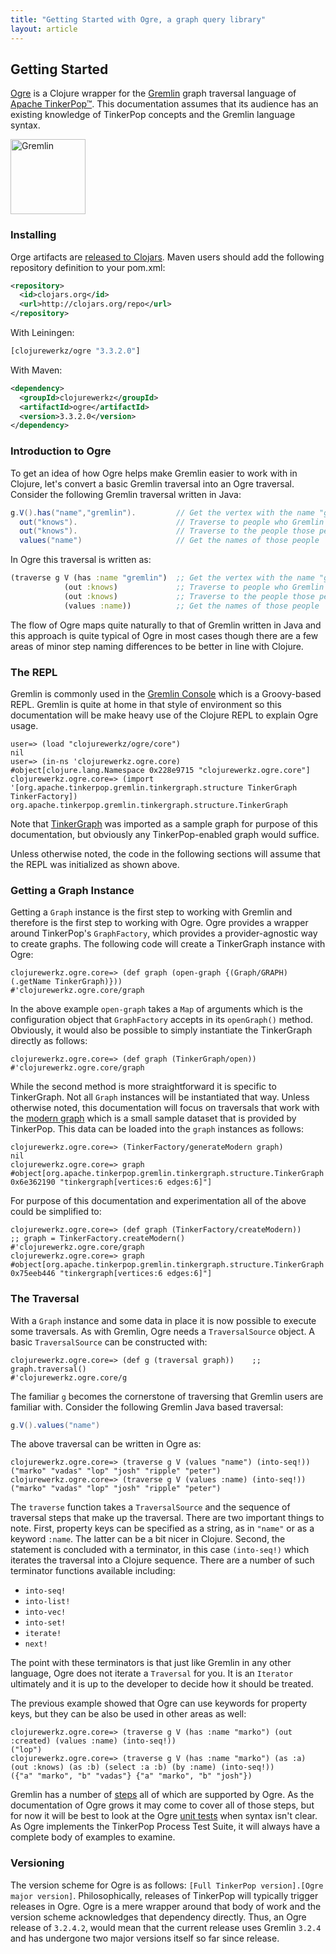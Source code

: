 ```yaml
---
title: "Getting Started with Ogre, a graph query library"
layout: article
---
```



## Getting Started

[Ogre](http://github.com/clojurewerkz/ogre) is a Clojure wrapper for the
[Gremlin](https://tinkerpop.apache.org/gremlin.html)  graph traversal language of 
[Apache TinkerPop&trade;](https://tinkerpop.apache.org). This documentation assumes that
its audience has an existing knowledge of TinkerPop concepts and the Gremlin language syntax. 

<a href="http://tinkerpop.apache.org/gremlin.html">
  <img src="https://raw.githubusercontent.com/apache/tinkerpop/master/docs/static/images/gremlin-running.png" style="width: 120px" alt="Gremlin"/>
</a>

### Installing

Orge artifacts are [released to Clojars](https://clojars.org/clojurewerkz/ogre). Maven users should add the 
following repository definition to your pom.xml:

```xml
<repository>
  <id>clojars.org</id>
  <url>http://clojars.org/repo</url>
</repository> 
```

With Leiningen:

```clojure
[clojurewerkz/ogre "3.3.2.0"]
```

With Maven:

```xml
<dependency>
  <groupId>clojurewerkz</groupId>
  <artifactId>ogre</artifactId>
  <version>3.3.2.0</version>
</dependency>
```

### Introduction to Ogre

To get an idea of how Ogre helps make Gremlin easier to work with in 
Clojure, let's convert a basic Gremlin traversal into an Ogre traversal.
Consider the following Gremlin traversal written in Java:

```groovy
g.V().has("name","gremlin").         // Get the vertex with the name "gremlin"
  out("knows").                      // Traverse to people who Gremlin knows
  out("knows").                      // Traverse to the people those people know
  values("name")                     // Get the names of those people
```
  
In Ogre this traversal is written as:

```clojure
(traverse g V (has :name "gremlin")  ;; Get the vertex with the name "gremlin"
            (out :knows)             ;; Traverse to people who Gremlin knows
            (out :knows)             ;; Traverse to the people those people know
            (values :name))          ;; Get the names of those people
```

The flow of Ogre maps quite naturally to that of Gremlin written in Java and 
this approach is quite typical of Ogre in most cases though there are a few 
areas of minor step naming differences to be better in line with Clojure.

### The REPL

Gremlin is commonly used in the [Gremlin Console](http://tinkerpop.apache.org/docs/current/tutorials/the-gremlin-console/)
which is a Groovy-based REPL. Gremlin is quite at home in that style of environment 
so this documentation will be make heavy use of the Clojure REPL to explain Ogre
usage.

```text
user=> (load "clojurewerkz/ogre/core") 
nil
user=> (in-ns 'clojurewerkz.ogre.core)
#object[clojure.lang.Namespace 0x228e9715 "clojurewerkz.ogre.core"]
clojurewerkz.ogre.core=> (import '[org.apache.tinkerpop.gremlin.tinkergraph.structure TinkerGraph TinkerFactory])
org.apache.tinkerpop.gremlin.tinkergraph.structure.TinkerGraph
```

Note that [TinkerGraph](http://tinkerpop.apache.org/docs/current/reference/#tinkergraph-gremlin)
was imported as a sample graph for purpose of this documentation, but obviously any TinkerPop-enabled
graph would suffice.

Unless otherwise noted, the code in the following sections will assume that the
REPL was initialized as shown above. 

### Getting a Graph Instance

Getting a `Graph` instance is the first step to working with Gremlin and 
therefore is the first step to working with Ogre. Ogre provides a wrapper around
TinkerPop's `GraphFactory`, which provides a provider-agnostic way to create 
graphs. The following code will create a TinkerGraph instance with Ogre:

```text
clojurewerkz.ogre.core=> (def graph (open-graph {(Graph/GRAPH) (.getName TinkerGraph)}))
#'clojurewerkz.ogre.core/graph
```

In the above example `open-graph` takes a `Map` of arguments which is the configuration
object that `GraphFactory` accepts in its `openGraph()` method. Obviously, it would also
be possible to simply instantiate the TinkerGraph directly as follows:

```text
clojurewerkz.ogre.core=> (def graph (TinkerGraph/open))
#'clojurewerkz.ogre.core/graph
```

While the second method is more straightforward it is specific to TinkerGraph. Not all
`Graph` instances will be instantiated that way. Unless otherwise noted, this documentation 
will focus on traversals that work with the [modern graph](http://tinkerpop.apache.org/docs/current/tutorials/the-gremlin-console/#toy-graphs)
which is a small sample dataset that is provided by TinkerPop. This data can be loaded 
into the `graph` instances as follows:

```text
clojurewerkz.ogre.core=> (TinkerFactory/generateModern graph)
nil
clojurewerkz.ogre.core=> graph
#object[org.apache.tinkerpop.gremlin.tinkergraph.structure.TinkerGraph 0x6e362190 "tinkergraph[vertices:6 edges:6]"]
```

For purpose of this documentation and experimentation all of the above could be simplified
to:

```text
clojurewerkz.ogre.core=> (def graph (TinkerFactory/createModern))    ;; graph = TinkerFactory.createModern()
#'clojurewerkz.ogre.core/graph
clojurewerkz.ogre.core=> graph
#object[org.apache.tinkerpop.gremlin.tinkergraph.structure.TinkerGraph 0x75eeb446 "tinkergraph[vertices:6 edges:6]"]
```

### The Traversal

With a `Graph` instance and some data in place it is now possible to execute some traversals. 
As with Gremlin, Ogre needs a `TraversalSource` object. A basic `TraversalSource` can be 
constructed with:

```text
clojurewerkz.ogre.core=> (def g (traversal graph))    ;; graph.traversal()
#'clojurewerkz.ogre.core/g
```

The familiar `g` becomes the cornerstone of traversing that Gremlin users are familiar with. Consider
the following Gremlin Java based traversal:

```java
g.V().values("name")
```

The above traversal can be written in Ogre as:

```text
clojurewerkz.ogre.core=> (traverse g V (values "name") (into-seq!))
("marko" "vadas" "lop" "josh" "ripple" "peter")
clojurewerkz.ogre.core=> (traverse g V (values :name) (into-seq!))
("marko" "vadas" "lop" "josh" "ripple" "peter")
```

The `traverse` function takes a `TraversalSource` and the sequence of traversal steps that make
up the traversal. There are two important things to note. First, property keys can be specified 
as a string, as in `"name"` or as a keyword `:name`. The latter can be a bit nicer in Clojure.
Second, the statement is concluded with a terminator, in this case `(into-seq!)` which iterates
the traversal into a Clojure sequence. There are a number of such terminator functions available
including:

* `into-seq!`
* `into-list!`
* `into-vec!`
* `into-set!`
* `iterate!`
* `next!`

The point with these terminators is that just like Gremlin in any other language, Ogre does 
not iterate a `Traversal` for you. It is an `Iterator` ultimately and it is up to the developer
to decide how it should be treated.

The previous example showed that Ogre can use keywords for property keys, but they can be 
also be used in other areas as well:

```text
clojurewerkz.ogre.core=> (traverse g V (has :name "marko") (out :created) (values :name) (into-seq!))
("lop")
clojurewerkz.ogre.core=> (traverse g V (has :name "marko") (as :a) (out :knows) (as :b) (select :a :b) (by :name) (into-seq!))
({"a" "marko", "b" "vadas"} {"a" "marko", "b" "josh"})
```

Gremlin has a number of [steps](http://tinkerpop.apache.org/docs/current/reference/#graph-traversal-steps) 
all of which are supported by Ogre. As the documentation of Ogre grows it may come to cover all of those 
steps, but for now it will be best to look at the Ogre [unit tests](https://github.com/clojurewerkz/ogre/tree/master/test/clojure/clojurewerkz/ogre/suite)
when syntax isn't clear. As Ogre implements the TinkerPop Process Test Suite, it will always have a complete
body of examples to examine.

### Versioning

The version scheme for Ogre is as follows:
`[Full TinkerPop version].[Ogre major version]`. Philosophically, releases of
TinkerPop will typically trigger releases in Ogre. Ogre is a mere wrapper 
around that body of work and the version scheme acknowledges that dependency 
directly. Thus, an Ogre release of `3.2.4.2`, would mean that the current 
release uses Gremlin `3.2.4` and has undergone two major versions itself so far 
since release.
